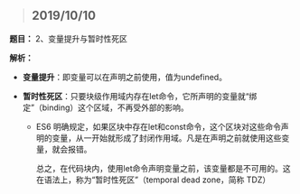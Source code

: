> ## 2019/10/10

**题目：** 2、变量提升与暂时性死区

**解析：** 

- **变量提升**：即变量可以在声明之前使用，值为undefined。

- **暂时性死区**：只要块级作用域内存在let命令，它所声明的变量就“绑定”（binding）这个区域，不再受外部的影响。

  - ES6 明确规定，如果区块中存在let和const命令，这个区块对这些命令声明的变量，从一开始就形成了封闭作用域。凡是在声明之前就使用这些变量，就会报错。

    总之，在代码块内，使用let命令声明变量之前，该变量都是不可用的。这在语法上，称为“暂时性死区”（temporal dead zone，简称 TDZ）



